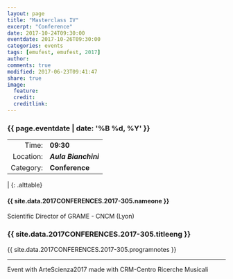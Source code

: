 ```yaml
---
layout: page
title: "Masterclass IV"
excerpt: "Conference"
date: 2017-10-24T09:30:00
eventdate: 2017-10-26T09:30:00
categories: events
tags: [emufest, emufest, 2017]
author:
comments: true
modified: 2017-06-23T09:41:47
share: true
image:
  feature:
  credit:
  creditlink:
---
```


### {{ page.eventdate | date: '%B %d, %Y' }}

|  |  |
|------------:|:------------|
| Time: | **09:30** |
| Location: | ***Aula Bianchini*** |
| Category: | **Conference** |
|
{: .alttable}

#### {{ site.data.2017CONFERENCES.2017-305.nameone }}
Scientific Director of GRAME - CNCM (Lyon)

### {{ site.data.2017CONFERENCES.2017-305.titleeng }}

{{ site.data.2017CONFERENCES.2017-305.programnotes }}


---
Event with ArteScienza2017 made with CRM-Centro Ricerche Musicali
